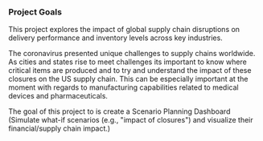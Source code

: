### Project Goals

This project explores the impact of global supply chain disruptions on delivery performance and inventory levels across key industries. 

The coronavirus presented unique challenges to supply chains worldwide. As cities and states rise to meet challenges its important to know where critical items are produced and to try and understand the impact of these closures on the US supply chain. This can be especially important at the moment with regards to manufacturing capabilities related to medical devices and pharmaceuticals. 

The goal of this project to is create a Scenario Planning Dashboard (Simulate what-if scenarios (e.g., "impact of closures") and visualize their financial/supply chain impact.)
